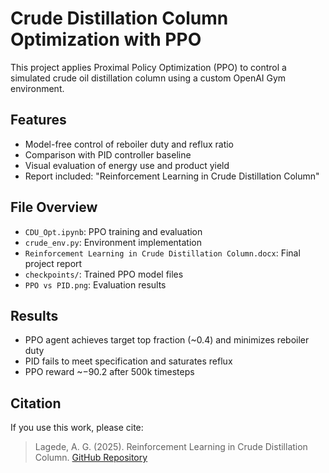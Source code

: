 # Crude Distillation Column Optimization with PPO

This project applies Proximal Policy Optimization (PPO) to control a simulated crude oil distillation column using a custom OpenAI Gym environment.

## Features

- Model-free control of reboiler duty and reflux ratio
- Comparison with PID controller baseline
- Visual evaluation of energy use and product yield
- Report included: "Reinforcement Learning in Crude Distillation Column"

## File Overview

- `CDU_Opt.ipynb`: PPO training and evaluation
- `crude_env.py`: Environment implementation
- `Reinforcement Learning in Crude Distillation Column.docx`: Final project report
- `checkpoints/`: Trained PPO model files
- `PPO vs PID.png`: Evaluation results

## Results

- PPO agent achieves target top fraction (~0.4) and minimizes reboiler duty
- PID fails to meet specification and saturates reflux
- PPO reward ~−90.2 after 500k timesteps

## Citation

If you use this work, please cite:

> Lagede, A. G. (2025). Reinforcement Learning in Crude Distillation Column. [GitHub Repository](https://github.com/Qwecie/CrudeDistillation-RL)

